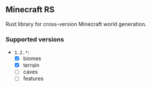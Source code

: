 ## Minecraft RS

Rust library for cross-version Minecraft world generation.



### Supported versions

- `1.2.*`:
  - [x] biomes
  - [x] terrain
  - [ ] caves
  - [ ] features